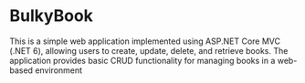 # BulkyBook
This is a simple web application implemented using ASP.NET Core MVC (.NET 6), allowing users to create, update, delete, and retrieve books. The application provides basic CRUD functionality for managing books in a web-based environment
